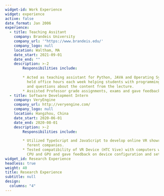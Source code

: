 ```yaml
---
widget-id: Work Experience
widget: experience
active: false
date_format: Jan 2006
experience:
  - title: Teaching Assitant
    company: Brandeis University
    company_url: '"https://www.brandeis.edu/'
    company_logo: null
    location: Waltham, MA
    date_start: 2021-09-01
    date_end: ""
    description: >-2
        Responsibilities include:
        
        * Acted as teaching assistant for Python, JAVA and Operating System class,
          held office hours each week helping students with programming assignments
          and questions about the content from the lecture.
        * Assisted Professor grade assignments, exams and gave feedback to students.
  - title: Software Development Intern
    company: VeryEngine
    company_url: http://veryengine.com/
    company_logo: null
    location: Hangzhou, China
    date_start: 2020-06-01
    date_end: 2020-08-01
    description: >-2
        Responsibilities include:
        
        * Utilized TypeScript and JavaScript to develop online VR showroom for dif-
          ferent companies.
        * Tested compatibility of VR Device (HTC Vive) with computers with different
          CPU and GPU and gave feedback on device configuration and setup.
widget_id: Research Experience
headless: true
weight: 40
title: Research Experience
subtitle: null
design:
  columns: "4"
---
```

